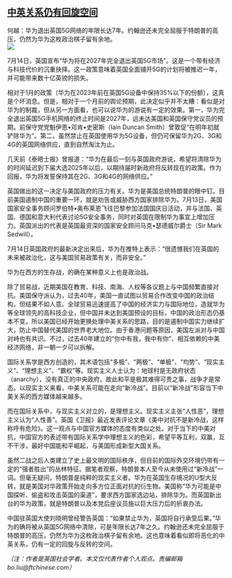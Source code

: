 <!--1594889488000-->
[中英关系仍有回旋空间](https://cn.ft.com/story/001088574?full=y)
------

<div></div><div class="story-lead">何越：华为退出英国5G网络的年限长达7年。约翰逊还未完全屈服于特朗普的高压，仍然为华为这枚政治棋子留有余地。</div><div class=" story-image image"><img src="https://thumbor.ftacademy.cn/unsafe/1340x754/https://thumbor.ftacademy.cn/unsafe/picture/5/000097385_piclink.jpg"></div><div class="story-body"><div id="story-body-container"><p>7月14日，英国宣布“华为将在2027年完全退出英国5G市场”。这是一个带有经济与科技代价的沉重抉择。这一政策意味着英国全面铺开5G的计划将被推迟一年，并可能带来数十亿英镑的损失。</p><p>相对于1月的政策（华为在2023年前在英国5G设备中保持35%以下的份额），这真是个坏消息。但是，相对于一个月前的舆论预期，此决定似乎并不太糟：看似是对华为的制裁，但从另一方面看，也可以说华为的游说有一定的效果。第一，华为完全退出英国5G手机网络的终止时间是2027年，远未达美国和英国保守党议员的预期。前保守党党魁伊恩•邓肯•史密斯（Iain Duncan Smith）曾敦促“在明年初就铲除华为”。第二，虽然禁止在英国使用华为5G设备，但仍可保留华为2G、3G和4G的英国网络供应，直到自然淘汰为止。</p><p>几天前《泰晤士报》曾报道：“华为在最后一刻与英国政府游说，希望将清除华为的时间延迟到下届大选2025年以后，以期待届时新政府将反转现在的政策。作为回报，华为将发誓保持其在2G、3G和4G的网络供应。”</p><p>英国做出的这一决定与美国政府的压力有关。华为是美国总统特朗普的眼中钉。目前美国遏制中国的重要一环，就是劝告或威胁西方国家排除华为。7月13日，美国国家安全事务顾问罗伯特•奥布莱恩飞往巴黎参加法国国庆日活动，并与法国、英国、德国和意大利代表讨论5G安全事务，同时对英国在限制华为事宜上增加压力。英国派出的代表是英国最资深的国家安全顾问马克•瑟德威尔爵士（Sir Mark Sedwill）。</p><div  data-o-ads-name="mpu-middle1" class="o-ads in-article-advert" data-o-ads-formats-default="false"  data-o-ads-formats-small="FtcMobileMpu"  data-o-ads-formats-medium="FtcMpu" data-o-ads-formats-large="FtcMpu" data-o-ads-formats-extra="FtcMpu" data-o-ads-targeting="cnpos=middle1;" data-cy='[{"devices":["PC","iPhoneWeb","AndroidWeb","iPhoneApp","AndroidApp"],"pattern":"MPU","position":"Middle1","container":"mpuInStory"}]'></div><p>7月14日英国政府的最新决定出来后，华为在推特上表示：“很遗憾我们在英国的未来被政治化，这与美国贸易政策有关，而非安全。”</p><p>华为在西方的生存战，的确在某种意义上也是政治战。</p><p>除了贸易战，近期美国在教育、科技、南海、人权等各议题上与中国频繁直接对抗。美国保守派认为，过去40年，美国一直试图以贸易合作改变中国的政治结构，但结果不如人意。全球贸易迅速提高了中国的经济实力与国际地位，造就华为等全球领先的高科技企业，但中国并未达到美国预设的目标，中国的政治形态仍基本不变。所以美国已经开始更换处理中美关系的思路，目的是遏制中国实力继续扩大，防止中国替代美国的世界老大地位。由于香港问题等原因，美国左派对与中国对峙也有共识。不过，过去40年建立的“你中有我，我中有你”、相互依赖的中美经济网络，非一朝一夕可以拆解。</p><p>国际关系学是西方创造的，其术语包括“多极”、“两极”、“单极”、“均势”、“现实主义”、“理想主义”、“霸权”等。现实主义人士认为：地球村是无政府状态（anarchy），没有真正的中央政府，故此和平是极其难得可贵之事，战争才是常态。以现实主义来看，中美关系可能在走向“新冷战”。目前以“新冷战”形容当下中美关系的西方媒体越来越多。</p><p>而在国际关系中，与现实主义对立的，是理想主义。现实主义主张“人性恶”，理想主义认为“人性善”。英国《卫报》最近发表评论文章《美中对抗不是新冷战，这样称呼有危险》。这一观点与中国官方媒体的态度有类似之处。对于当下的中美对抗，中国官方的表述带有国际关系学中理想主义的色彩，希望平等互利，双赢，互不干涉，最好中国能和平崛起，与美国形成新型大国关系。</p><p>虽然二战之后人类建立了史上最文明的国际秩序，但目前的国际外交环境仍带有一定的“强者胜出”的丛林特征。据笔者观察，特朗普本人至今从未使用过“新冷战”一词。但毫无疑问，特朗普是纯粹的现实主义者。华为在英国生存境况的U型大反转，就是美国对华政策开始走向多方位正面对抗的衍生物。美国称“华为可能是中国探听、偷盗和攻击英国的渠道”，要求西方国家选边站，排除华为。而英国新出台的华为政策，就是特朗普以及本党后座议员施以巨大压力后的折衷办法。</p><div data-o-ads-name="mpu-middle2" class="o-ads in-article-advert" data-o-ads-formats-default="false"  data-o-ads-formats-small="FtcMobileMpu"  data-o-ads-formats-medium="false" data-o-ads-formats-large="false" data-o-ads-formats-extra="false" data-o-ads-targeting="cnpos=middle2;" data-cy='[{"devices":["iPhoneWeb","AndroidWeb","iPhoneApp","AndroidApp"],"pattern":"MPU","position":"Middle2","container":"mpuInStory"}]'></div><p>中国驻英国大使刘晓明曾经警告英国：“如果禁止华为，英国将自行承受后果。”华为的确将被从英国5G网络中清除，可是年限长达7年之久。约翰逊还未完全屈服于特朗普的高压，仍然为华为这枚政治棋子留有余地。这也意味着看似即将恶化的中英关系，仍有一定的回旋与反转的空间。</p><p><i>（注：作者是英国社会学者。本文仅代表作者个人观点。责编邮箱bo.liu@ftchinese.com）</i></p></div><div class="clearfloat"></div></div>
